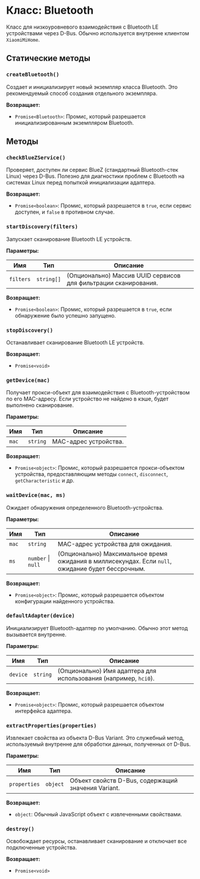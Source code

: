 # Класс: Bluetooth

Класс для низкоуровневого взаимодействия с Bluetooth LE устройствами через
D-Bus. Обычно используется внутренне клиентом `XiaomiMiHome`.

## Статические методы

### `createBluetooth()`

Создает и инициализирует новый экземпляр класса Bluetooth. Это
рекомендуемый способ создания отдельного экземпляра.

**Возвращает:**

- `Promise<Bluetooth>`: Промис, который разрешается инициализированным
  экземпляром Bluetooth.

## Методы

### `checkBlueZService()`

Проверяет, доступен ли сервис BlueZ (стандартный Bluetooth-стек Linux)
через D-Bus. Полезно для диагностики проблем с Bluetooth на системах Linux
перед попыткой инициализации адаптера.

**Возвращает:**

- `Promise<boolean>`: Промис, который разрешается в `true`, если сервис
  доступен, и `false` в противном случае.

### `startDiscovery(filters)`

Запускает сканирование Bluetooth LE устройств.

**Параметры:**

| Имя       | Тип        | Описание                                                        |
| --------- | ---------- | --------------------------------------------------------------- |
| `filters` | `string[]` | (Опционально) Массив UUID сервисов для фильтрации сканирования. |

**Возвращает:**

- `Promise<boolean>`: Промис, который разрешается в `true`, если
  обнаружение было успешно запущено.

### `stopDiscovery()`

Останавливает сканирование Bluetooth LE устройств.

**Возвращает:**

- `Promise<void>`

### `getDevice(mac)`

Получает прокси-объект для взаимодействия с Bluetooth-устройством по его
MAC-адресу. Если устройство не найдено в кэше, будет выполнено
сканирование.

**Параметры:**

| Имя   | Тип      | Описание              |
| ----- | -------- | --------------------- |
| `mac` | `string` | MAC-адрес устройства. |

**Возвращает:**

- `Promise<object>`: Промис, который разрешается прокси-объектом
  устройства, предоставляющим методы `connect`, `disconnect`,
  `getCharacteristic` и др.

### `waitDevice(mac, ms)`

Ожидает обнаружения определенного Bluetooth-устройства.

**Параметры:**

| Имя   | Тип            | Описание                                                           |
| ----- | -------------- | ------------------------------------------------------------------ |
| `mac` | `string`       | MAC-адрес устройства для ожидания.                                 |
| `ms`  | `number` \| `null` | (Опционально) Максимальное время ожидания в миллисекундах. Если `null`, ожидание будет бессрочным. |

**Возвращает:**

- `Promise<object>`: Промис, который разрешается объектом конфигурации
  найденного устройства.

### `defaultAdapter(device)`

Инициализирует Bluetooth-адаптер по умолчанию. Обычно этот метод
вызывается внутренне.

**Параметры:**

| Имя      | Тип      | Описание                                                  |
| -------- | -------- | --------------------------------------------------------- |
| `device` | `string` | (Опционально) Имя адаптера для использования (например, `hci0`). |

**Возвращает:**

- `Promise<object>`: Промис, который разрешается объектом интерфейса
  адаптера.

### `extractProperties(properties)`

Извлекает свойства из объекта D-Bus Variant. Это служебный метод,
используемый внутренне для обработки данных, полученных от D-Bus.

**Параметры:**

| Имя          | Тип      | Описание                                           |
| ------------ | -------- | -------------------------------------------------- |
| `properties` | `object` | Объект свойств D-Bus, содержащий значения Variant. |

**Возвращает:**

- `object`: Обычный JavaScript объект с извлеченными свойствами.

### `destroy()`

Освобождает ресурсы, останавливает сканирование и отключает все
подключенные устройства.

**Возвращает:**

- `Promise<void>`
